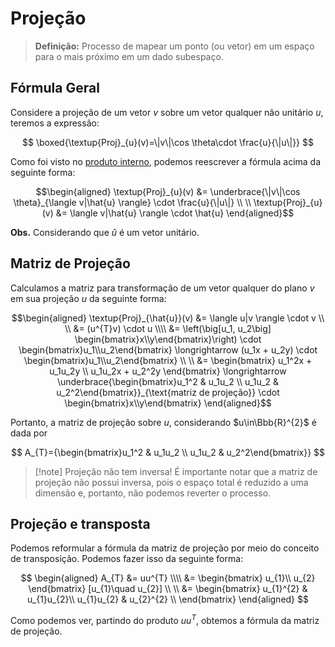 # Projeção

> **Definição:** Processo de mapear um ponto (ou vetor) em um espaço para o mais próximo em um dado subespaço.

## Fórmula Geral

Considere a projeção de um vetor $v$ sobre um vetor qualquer não unitário $u$, teremos a expressão:

$$
\boxed{\textup{Proj}_{u}(v)=\|v\|\cos \theta\cdot \frac{u}{\|u\|}}
$$

Como foi visto no [produto interno](/Operações%20com%20Vetores/Produto%20Interno.md), podemos reescrever a fórmula acima da seguinte forma:

```math
\begin{aligned}
\textup{Proj}_{u}(v) &= \underbrace{\|v\|\cos \theta}_{\langle v|\hat{u} \rangle} \cdot \frac{u}{\|u\|} \\ \\
\textup{Proj}_{u}(v) &= \langle v|\hat{u} \rangle \cdot \hat{u}
\end{aligned}
```

**Obs.** Considerando que $\hat{u}$ é um vetor unitário.

## Matriz de Projeção

Calculamos a matriz para transformação de um vetor qualquer do plano $v$ em sua projeção $u$ da seguinte forma:

```math
\begin{aligned}
\textup{Proj}_{\hat{u}}(v) &= \langle u|v \rangle \cdot v \\ \\
&= (u^{T}v) \cdot u \\\\
&= \left(\big[u_1, u_2\big] \begin{bmatrix}x\\y\end{bmatrix}\right) \cdot \begin{bmatrix}u_1\\u_2\end{bmatrix}
\longrightarrow (u_1x + u_2y) \cdot \begin{bmatrix}u_1\\u_2\end{bmatrix} \\ \\
&= 
\begin{bmatrix}
u_1^2x + u_1u_2y \\
u_1u_2x + u_2^2y
\end{bmatrix}
\longrightarrow \underbrace{\begin{bmatrix}u_1^2 & u_1u_2 \\ u_1u_2 & u_2^2\end{bmatrix}}_{\text{matriz de projeção}} \cdot \begin{bmatrix}x\\y\end{bmatrix}
\end{aligned}
```

Portanto, a matriz de projeção sobre $u$, considerando $u\in\Bbb{R}^{2}$ é dada por

$$
A_{T}={\begin{bmatrix}u_1^2 & u_1u_2 \\ u_1u_2 & u_2^2\end{bmatrix}}
$$

> [!note] Projeção não tem inversa!
> É importante notar que a matriz de projeção não possui inversa, pois o espaço total é reduzido a uma dimensão e, portanto, não podemos reverter o processo.

## Projeção e transposta

Podemos reformular a fórmula da matriz de projeção por meio do conceito de transposição. Podemos fazer isso da seguinte forma:

$$
\begin{aligned}
A_{T} &= uu^{T} \\\\
&= \begin{bmatrix}
u_{1}\\
u_{2}
\end{bmatrix} [u_{1}\quad  u_{2}]
\\ \\
&= \begin{bmatrix}
u_{1}^{2} & u_{1}u_{2}\\
u_{1}u_{2} & u_{2}^{2} \\
\end{bmatrix}
\end{aligned}
$$

Como podemos ver, partindo do produto $uu^{T}$, obtemos a fórmula da matriz de projeção.
